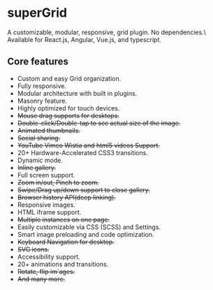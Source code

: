 # superGrid
A customizable, modular, responsive, grid plugin. No dependencies.\ Available for React.js, Angular, Vue.js, and typescript.

## Core features

-   Custom and easy Grid organization.
-   Fully responsive.
-   Modular architecture with built in plugins.
-   Masonry feature.
-   Highly optimized for touch devices.
-   ~~Mouse drag supports for desktops.~~
-   ~~Double-click/Double-tap to see actual size of the image.~~
-   ~~Animated thumbnails.~~
-   ~~Social sharing.~~
-   ~~YouTube Vimeo Wistia and html5 videos Support.~~
-   20+ Hardware-Accelerated CSS3 transitions.
-   Dynamic mode.
-   ~~Inline gallery.~~
-   Full screen support.
-   ~~Zoom in/out, Pinch to zoom.~~
-   ~~Swipe/Drag up/down support to close gallery.~~
-   ~~Browser history API(deep linking).~~
-   Responsive images.
-   HTML iframe support.
-   ~~Multiple instances on one page.~~
-   Easily customizable via CSS (SCSS) and Settings.
-   Smart image preloading and code optimization.
-   ~~Keyboard Navigation for desktop.~~
-   ~~SVG icons.~~
-   Accessibility support.
-   20+ animations and transitions.
-   ~~Rotate, flip im`ages.~~
-   ~~And many more.~~
